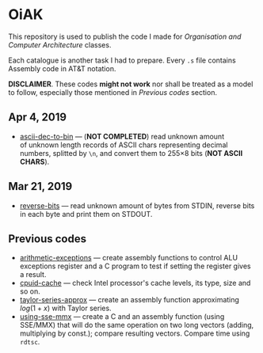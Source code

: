 # OiAK
This repository is used to publish the code I made for _Organisation and Computer Architecture_ classes.

Each catalogue is another task I had to prepare. Every `.s` file contains Assembly code in AT&T notation.

**DISCLAIMER**. These codes **might not work** nor shall be treated as a model to follow, especially those mentioned in _Previous codes_ section.

## Apr 4, 2019
- [ascii-dec-to-bin](ascii-dec-to-bin) — (**NOT COMPLETED**) read unknown amount of unknown length records of ASCII chars representing decimal numbers, splitted by `\n`, and convert them to 255&times;8 bits (**NOT ASCII CHARS**).


## Mar 21, 2019
- [reverse-bits](reverse-bits) — read unknown amount of bytes from STDIN, reverse bits in each byte and print them on STDOUT.


## Previous codes
- [arithmetic-exceptions](arithmetic-exceptions) — create assembly functions to control ALU exceptions register and a C program to test if setting the register gives a result.
- [cpuid-cache](cpuid-cache) — check Intel processor's cache levels, its type, size and so on.
- [taylor-series-approx](taylor-series-approx) — create an assembly function approximating $log(1+x)$ with Taylor series.
- [using-sse-mmx](using-sse-mmx) — create a C and an assembly function (using SSE/MMX) that will do the same operation on two long vectors (adding, multiplying by const.); compare resulting vectors. Compare time using `rdtsc`.
